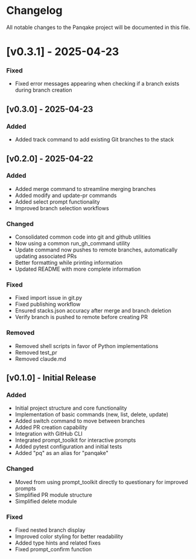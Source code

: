 # Changelog

All notable changes to the Panqake project will be documented in this file.
# [v0.3.1] - 2025-04-23

### Fixed
- Fixed error messages appearing when checking if a branch exists during branch creation

## [v0.3.0] - 2025-04-23

### Added
- Added track command to add existing Git branches to the stack

## [v0.2.0] - 2025-04-22

### Added
- Added merge command to streamline merging branches
- Added modify and update-pr commands
- Added select prompt functionality
- Improved branch selection workflows

### Changed
- Consolidated common code into git and github utilities
- Now using a common run_gh_command utility
- Update command now pushes to remote branches, automatically updating associated PRs
- Better formatting while printing information
- Updated README with more complete information

### Fixed
- Fixed import issue in git.py
- Fixed publishing workflow
- Ensured stacks.json accuracy after merge and branch deletion
- Verify branch is pushed to remote before creating PR

### Removed
- Removed shell scripts in favor of Python implementations
- Removed test_pr
- Removed claude.md

## [v0.1.0] - Initial Release

### Added
- Initial project structure and core functionality
- Implementation of basic commands (new, list, delete, update)
- Added switch command to move between branches
- Added PR creation capability
- Integration with GitHub CLI
- Integrated prompt_toolkit for interactive prompts
- Added pytest configuration and initial tests
- Added "pq" as an alias for "panqake"

### Changed
- Moved from using prompt_toolkit directly to questionary for improved prompts
- Simplified PR module structure
- Simplified delete module

### Fixed
- Fixed nested branch display
- Improved color styling for better readability
- Added type hints and related fixes
- Fixed prompt_confirm function
